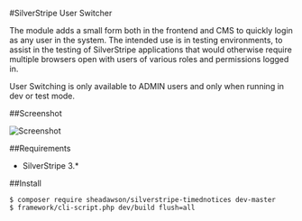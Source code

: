#SilverStripe User Switcher

The module adds a small form both in the frontend and CMS to quickly login as any user in the system. The intended use is in testing environments, to assist in the testing of SilverStripe applications that would otherwise require multiple browsers open with users of various roles and permissions logged in. 

User Switching is only available to ADMIN users and only when running in dev or test mode.

##Screenshot

![Screenshot](https://raw.github.com/sheadawson/silverstripe-userswitcher/master/images/screenshot.png)

##Requirements

* SilverStripe 3.*

##Install

	$ composer require sheadawson/silverstripe-timednotices dev-master
	$ framework/cli-script.php dev/build flush=all
